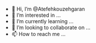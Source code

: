 - 👋 Hi, I’m @Atefehkouzehgaran
- 👀 I’m interested in ...
- 🌱 I’m currently learning ...
- 💞️ I’m looking to collaborate on ...
- 📫 How to reach me ...

<!---
Atefehkouzehgaran/Atefehkouzehgaran is a ✨ special ✨ repository because its `README.md` (this file) appears on your GitHub profile.
You can click the Preview link to take a look at your changes.
--->
